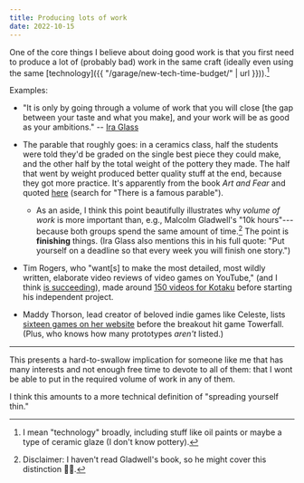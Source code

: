 ```yaml
---
title: Producing lots of work
date: 2022-10-15
---
```


One of the core things I believe about doing good work is that you first need to produce a lot of (probably bad) work in the same craft (ideally even using the same [technology]({{ "/garage/new-tech-time-budget/" | url }})).[^tech]

[^tech]: I mean "technology" broadly, including stuff like oil paints or maybe a type of ceramic glaze (I don't know pottery).

Examples:

- "It is only by going through a volume of work that you will close [the gap between your taste and what you make], and your work will be as good as your ambitions." -- [Ira Glass](https://www.goodreads.com/quotes/309485-nobody-tells-this-to-people-who-are-beginners-i-wish)

- The parable that roughly goes: in a ceramics class, half the students were told they'd be graded on the single best piece they could make, and the other half by the total weight of the pottery they made. The half that went by weight produced better quality stuff at the end, because they got more practice. It's apparently from the book _Art and Fear_ and quoted [here](https://stratechery.com/2015/buzzfeed-important-news-organization-world/) (search for "There is a famous parable").

    - As an aside, I think this point beautifully illustrates why _volume of work_ is more important than, e.g., Malcolm Gladwell's "10k hours"---because both groups spend the same amount of time.[^glad] The point is **finishing** things. (Ira Glass also mentions this in his full quote: "Put yourself on a deadline so that every week you will finish one story.")

[^glad]: Disclaimer: I haven't read Gladwell's book, so he might cover this distinction 🤷‍♂️.

- Tim Rogers, who "want[s] to make the most detailed, most wildly written, elaborate video reviews of video games on YouTube," (and I think [is succeeding](https://www.youtube.com/actionbutton)), made around [150 videos for Kotaku](https://www.youtube.com/playlist?list=PLsiJPoHlPqEHueUQ2QvbEyVtKSLEBGdSE) before starting his independent project.

- Maddy Thorson, lead creator of beloved indie games like Celeste, lists [sixteen games on her website](https://www.mattmakesgames.com/) before the breakout hit game Towerfall. (Plus, who knows how many prototypes _aren't_ listed.)

---

This presents a hard-to-swallow implication for someone like me that has many interests and not enough free time to devote to all of them: that I wont be able to put in the required volume of work in any of them.

I think this amounts to a more technical definition of "spreading yourself thin."
